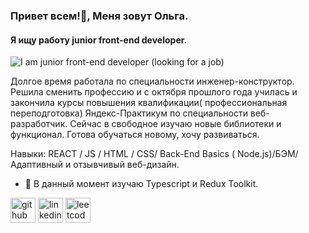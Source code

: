 ### Привет всем!👋, Меня зовут Ольга.
#### Я ищу работу junior front-end developer.
![I am  junior front-end developer (looking for a job)](https://img.freepik.com/free-photo/top-view-arrangement-of-natural-material-stationery_23-2148898233.jpg?w=1480&t=st=1674575657~exp=1674576257~hmac=95c7bcb7e96058846f0928e059a2ba59d8f4b7627d0007870eb1ff4d8891dfde)

Долгое время работала по специальности инженер-конструктор. 
Решила сменить профессию и с октября прошлого года училась и закончила курсы повышения квалификации( профессиональная переподготовка) Яндекс-Практикум по специальности веб-разработчик.
Сейчас в свободное изучаю новые библиотеки и функционал. 
Готова обучаться новому, хочу развиваться.

Навыки:   REACT / JS / HTML / CSS/ Back-End Basics ( Node.js)/БЭМ/ Адаптивный и отзывчивый веб-дизайн.

- 🌱 В данный момент изучаю Typescript и Redux Toolkit.


[<img src='https://cdn.jsdelivr.net/npm/simple-icons@3.0.1/icons/github.svg' alt='github' height='40'>](https://github.com/https://github.com/OlgaTabisheva)  [<img src='https://cdn.jsdelivr.net/npm/simple-icons@3.0.1/icons/linkedin.svg' alt='linkedin' height='40'>](https://www.linkedin.com/in/https://www.linkedin.com/in/olga-tabisheva-67541b258//)  [<img src='https://cdn.jsdelivr.net/npm/simple-icons@3.0.1/icons/leetcode.svg' alt='leetcode' height='40'>](https://leetcode.com/OlgaTabisheva/)  
